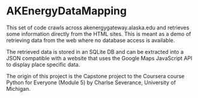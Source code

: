 # AKEnergyDataMapping
This set of code crawls across akenergygateway.alaska.edu and retrieves some information directly from the HTML sites. This is meant as a demo of retrieving data from the web where no database access is available. 

The retrieved data is stored in an SQLite DB and can be extracted into a JSON compatible with a website that uses the Google Maps JavaScript API to display place specific data. 

The origin of this project is the Capstone project to the Coursera course Python for Everyone (Module 5) by Charlse Severance, University of Michigan. 

